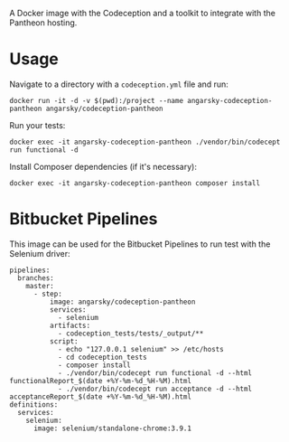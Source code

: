 A Docker image with the Codeception and a toolkit to integrate with the Pantheon hosting.

# Usage

Navigate to a directory with a ```codeception.yml``` file and run:

```
docker run -it -d -v $(pwd):/project --name angarsky-codeception-pantheon angarsky/codeception-pantheon
```

Run your tests:

```
docker exec -it angarsky-codeception-pantheon ./vendor/bin/codecept run functional -d
```

Install Composer dependencies (if it's necessary):

```
docker exec -it angarsky-codeception-pantheon composer install
```

# Bitbucket Pipelines

This image can be used for the Bitbucket Pipelines to run test with the Selenium driver:

```
pipelines:
  branches:
    master:
      - step:
          image: angarsky/codeception-pantheon
          services:
            - selenium
          artifacts:
            - codeception_tests/tests/_output/**
          script:
            - echo "127.0.0.1 selenium" >> /etc/hosts
            - cd codeception_tests
            - composer install
            - ./vendor/bin/codecept run functional -d --html functionalReport_$(date +%Y-%m-%d_%H-%M).html
            - ./vendor/bin/codecept run acceptance -d --html acceptanceReport_$(date +%Y-%m-%d_%H-%M).html
definitions:
  services:
    selenium:
      image: selenium/standalone-chrome:3.9.1
```
